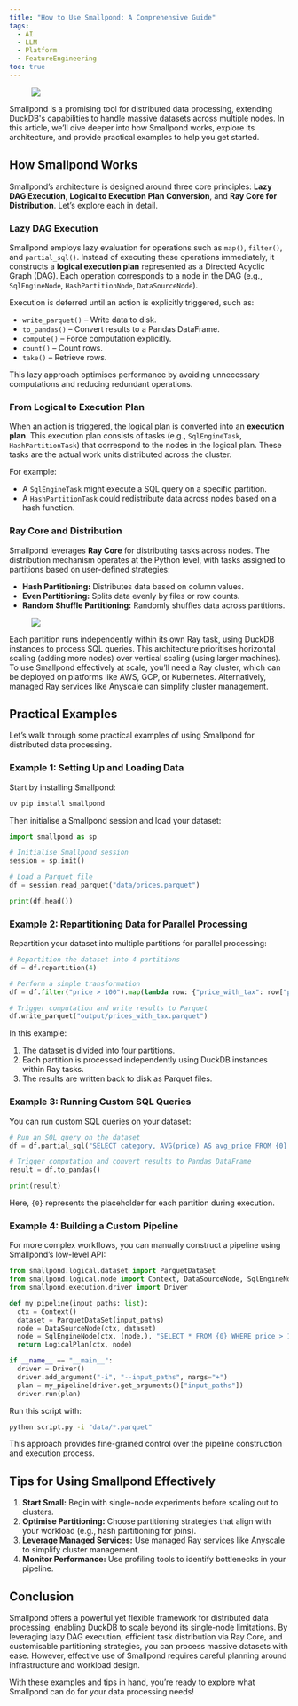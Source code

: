 ```yaml
---
title: "How to Use Smallpond: A Comprehensive Guide"
tags:
  - AI
  - LLM
  - Platform
  - FeatureEngineering
toc: true
---
```


<figure>
	<a href=""><img src="https://i.imgur.com/HMbrU0Y.png"></a>
</figure>

Smallpond is a promising tool for distributed data processing, extending DuckDB's capabilities to handle massive datasets across multiple nodes. In this article, we’ll dive deeper into how Smallpond works, explore its architecture, and provide practical examples to help you get started.

## How Smallpond Works

Smallpond’s architecture is designed around three core principles: **Lazy DAG Execution**, **Logical to Execution Plan Conversion**, and **Ray Core for Distribution**. Let’s explore each in detail.

### Lazy DAG Execution

Smallpond employs lazy evaluation for operations such as `map()`, `filter()`, and `partial_sql()`. Instead of executing these operations immediately, it constructs a **logical execution plan** represented as a Directed Acyclic Graph (DAG). Each operation corresponds to a node in the DAG (e.g., `SqlEngineNode`, `HashPartitionNode`, `DataSourceNode`).

Execution is deferred until an action is explicitly triggered, such as:

- `write_parquet()` – Write data to disk.
- `to_pandas()` – Convert results to a Pandas DataFrame.
- `compute()` – Force computation explicitly.
- `count()` – Count rows.
- `take()` – Retrieve rows.

This lazy approach optimises performance by avoiding unnecessary computations and reducing redundant operations.

### From Logical to Execution Plan

When an action is triggered, the logical plan is converted into an **execution plan**. This execution plan consists of tasks (e.g., `SqlEngineTask`, `HashPartitionTask`) that correspond to the nodes in the logical plan. These tasks are the actual work units distributed across the cluster.

For example:
- A `SqlEngineTask` might execute a SQL query on a specific partition.
- A `HashPartitionTask` could redistribute data across nodes based on a hash function.

### Ray Core and Distribution

Smallpond leverages **Ray Core** for distributing tasks across nodes. The distribution mechanism operates at the Python level, with tasks assigned to partitions based on user-defined strategies:

- **Hash Partitioning:** Distributes data based on column values.
- **Even Partitioning:** Splits data evenly by files or row counts.
- **Random Shuffle Partitioning:** Randomly shuffles data across partitions.

<figure>
	<a href=""><img src="https://i.imgur.com/MB2CAyo.png"></a>
</figure>

Each partition runs independently within its own Ray task, using DuckDB instances to process SQL queries. This architecture prioritises horizontal scaling (adding more nodes) over vertical scaling (using larger machines). To use Smallpond effectively at scale, you’ll need a Ray cluster, which can be deployed on platforms like AWS, GCP, or Kubernetes. Alternatively, managed Ray services like Anyscale can simplify cluster management.



## Practical Examples

Let’s walk through some practical examples of using Smallpond for distributed data processing.

### Example 1: Setting Up and Loading Data

Start by installing Smallpond:

```bash
uv pip install smallpond
```

Then initialise a Smallpond session and load your dataset:

```python
import smallpond as sp

# Initialise Smallpond session
session = sp.init()

# Load a Parquet file
df = session.read_parquet("data/prices.parquet")

print(df.head())
```

### Example 2: Repartitioning Data for Parallel Processing

Repartition your dataset into multiple partitions for parallel processing:

```python
# Repartition the dataset into 4 partitions
df = df.repartition(4)

# Perform a simple transformation
df = df.filter("price > 100").map(lambda row: {"price_with_tax": row["price"] * 1.2})

# Trigger computation and write results to Parquet
df.write_parquet("output/prices_with_tax.parquet")
```

In this example:
1. The dataset is divided into four partitions.
2. Each partition is processed independently using DuckDB instances within Ray tasks.
3. The results are written back to disk as Parquet files.

### Example 3: Running Custom SQL Queries

You can run custom SQL queries on your dataset:

```python
# Run an SQL query on the dataset
df = df.partial_sql("SELECT category, AVG(price) AS avg_price FROM {0} GROUP BY category")

# Trigger computation and convert results to Pandas DataFrame
result = df.to_pandas()

print(result)
```

Here, `{0}` represents the placeholder for each partition during execution.

### Example 4: Building a Custom Pipeline

For more complex workflows, you can manually construct a pipeline using Smallpond’s low-level API:

```python
from smallpond.logical.dataset import ParquetDataSet
from smallpond.logical.node import Context, DataSourceNode, SqlEngineNode, LogicalPlan
from smallpond.execution.driver import Driver

def my_pipeline(input_paths: list):
  ctx = Context()
  dataset = ParquetDataSet(input_paths)
  node = DataSourceNode(ctx, dataset)
  node = SqlEngineNode(ctx, (node,), "SELECT * FROM {0} WHERE price > 100")
  return LogicalPlan(ctx, node)

if __name__ == "__main__":
  driver = Driver()
  driver.add_argument("-i", "--input_paths", nargs="+")
  plan = my_pipeline(driver.get_arguments()["input_paths"])
  driver.run(plan)
```

Run this script with:

```bash
python script.py -i "data/*.parquet"
```

This approach provides fine-grained control over the pipeline construction and execution process.



## Tips for Using Smallpond Effectively

1. **Start Small:** Begin with single-node experiments before scaling out to clusters.
2. **Optimise Partitioning:** Choose partitioning strategies that align with your workload (e.g., hash partitioning for joins).
3. **Leverage Managed Services:** Use managed Ray services like Anyscale to simplify cluster management.
4. **Monitor Performance:** Use profiling tools to identify bottlenecks in your pipeline.



## Conclusion

Smallpond offers a powerful yet flexible framework for distributed data processing, enabling DuckDB to scale beyond its single-node limitations. By leveraging lazy DAG execution, efficient task distribution via Ray Core, and customisable partitioning strategies, you can process massive datasets with ease. However, effective use of Smallpond requires careful planning around infrastructure and workload design.

With these examples and tips in hand, you’re ready to explore what Smallpond can do for your data processing needs!
